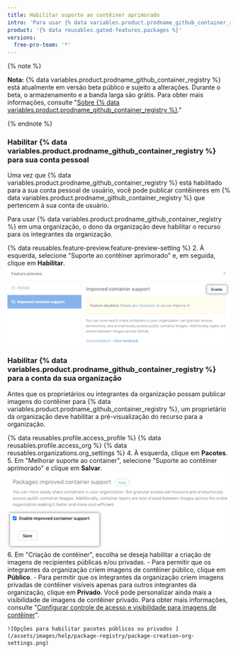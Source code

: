 ```yaml
---
title: Habilitar suporte ao contêiner aprimorado
intro: 'Para usar {% data variables.product.prodname_github_container_registry %}, você precisa habilitá-lo para a sua conta de usuário ou organização.'
product: '{% data reusables.gated-features.packages %}'
versions:
  free-pro-team: '*'
---
```


{% note %}

**Nota:** {% data variables.product.prodname_github_container_registry %} está atualmente em versão beta público e sujeito a alterações. Durante o beta, o armazenamento e a banda larga são grátis. Para obter mais informações, consulte "[Sobre {% data variables.product.prodname_github_container_registry %}](/packages/getting-started-with-github-container-registry/about-github-container-registry)."

{% endnote %}

### Habilitar {% data variables.product.prodname_github_container_registry %} para sua conta pessoal

Uma vez que {% data variables.product.prodname_github_container_registry %} está habilitado para a sua conta pessoal de usuário, você pode publicar contêineres em {% data variables.product.prodname_github_container_registry %} que pertencem à sua conta de usuário.

Para usar {% data variables.product.prodname_github_container_registry %} em uma organização, o dono da organização deve habilitar o recurso para os integrantes da organização.

{% data reusables.feature-preview.feature-preview-setting  %}
2. À esquerda, selecione "Suporte ao contêiner aprimorado" e, em seguida, clique em **Habilitar**. ![Suporte ao contêiner aprimorado](/assets/images/help/settings/improved-container-support.png)

### Habilitar {% data variables.product.prodname_github_container_registry %} para a conta da sua organização

Antes que os proprietários ou integrantes da organização possam publicar imagens do contêiner para {% data variables.product.prodname_github_container_registry %}, um proprietário da organização deve habilitar a pré-visualização do recurso para a organização.

{% data reusables.profile.access_profile %}
{% data reusables.profile.access_org %}
{% data reusables.organizations.org_settings %}
4. À esquerda, clique em **Pacotes**.
5. Em "Melhorar suporte ao container", selecione "Suporte ao contêiner aprimorado" e clique em **Salvar**. ![Opção de habilitar suporte de registro do contêiner e botão de salvar](/assets/images/help/package-registry/enable-improved-container-support-for-orgs.png)
6. Em "Criação de contêiner", escolha se deseja habilitar a criação de imagens de recipientes públicas e/ou privadas.
    - Para permitir que os integrantes da organização criem imagens de contêiner público, clique em **Público**.
    - Para permitir que os integrantes da organização criem imagens privadas de contêiner visíveis apenas para outros integrantes da organização, clique em **Privado**. Você pode personalizar ainda mais a visibilidade de imagens de contêiner privado. Para obter mais informações, consulte "[Configurar controle de acesso e visibilidade para imagens de contêiner](/packages/managing-container-images-with-github-container-registry/configuring-access-control-and-visibility-for-container-images)".

    ![Opções para habilitar pacotes públicos ou privados ](/assets/images/help/package-registry/package-creation-org-settings.png)
